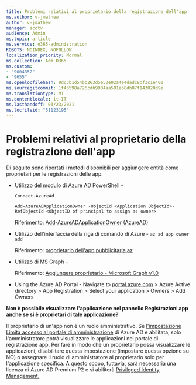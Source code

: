 ```yaml
---
title: Problemi relativi al proprietario della registrazione dell'app
ms.author: v-jmathew
author: v-jmathew
manager: scotv
audience: Admin
ms.topic: article
ms.service: o365-administration
ROBOTS: NOINDEX, NOFOLLOW
localization_priority: Normal
ms.collection: Adm_O365
ms.custom:
- "9004352"
- "9655"
ms.openlocfilehash: 9dc3b1d54bb263d5e53e02a4e4dadc8cf3c1e400
ms.sourcegitcommit: 1f43598a726cdb9904aa501eb8db87f143020d9e
ms.translationtype: MT
ms.contentlocale: it-IT
ms.lasthandoff: 03/23/2021
ms.locfileid: "51123195"
---
```

# <a name="app-registration-owner-issues"></a>Problemi relativi al proprietario della registrazione dell'app

Di seguito sono riportati i metodi disponibili per aggiungere entità come proprietari per le registrazioni delle app:

- Utilizzo del modulo di Azure AD PowerShell -

    `Connect-AzureAd`

    `Add-AzureADApplicationOwner -ObjectId <Application ObjectId>-RefObjectId <ObjectID of principal to assign as owner>`

    Riferimento: [Add-AzureADApplicationOwner (AzureAD)](https://docs.microsoft.com/powershell/module/azuread/add-azureadapplicationowner)
- Utilizzo dell'interfaccia della riga di comando di Azure - `az ad app owner add`

    Riferimento: [proprietario dell'app pubblicitaria az](https://docs.microsoft.com/cli/azure/ad/app/owner)
- Utilizzo di MS Graph -

    Riferimento: [Aggiungere proprietario - Microsoft Graph v1.0](https://docs.microsoft.com/graph/api/application-post-owners)
- Using the Azure AD Portal - Navigate to [portal.azure.com](https://portal.azure.com/) > Azure Active directory > App Registration > Select your application > Owners > Add Owners

**Non è possibile visualizzare l'applicazione nel pannello Registrazioni app anche se si è proprietari di tale applicazione?**

Il proprietario di un'app non è un ruolo amministrativo. Se [l'impostazione Limita accesso al portale di amministrazione](https://docs.microsoft.com/azure/active-directory/fundamentals/users-default-permissions) di Azure AD è abilitata, solo l'amministratore potrà visualizzare le applicazioni nel portale di registrazione app. Per fare in modo che un proprietario possa visualizzare le applicazioni, disabilitare questa impostazione (impostare questa opzione su NO) o assegnare il ruolo di amministratore al proprietario solo per l'applicazione specifica. A questo scopo, tuttavia, sarà necessaria una licenza di Azure AD Premium P2 e si abiliterà [Privileged Identity Management.](https://docs.microsoft.com/azure/active-directory/privileged-identity-management/pim-configure)
